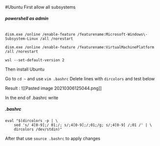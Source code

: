 #Ubuntu 
First allow all subsystems


##### powershell as admin
```shell

dism.exe /online /enable-feature /featurename:Microsoft-Windows\-Subsystem-Linux /all /norestart

dism.exe /online /enable-feature /featurename:VirtualMachinePlatform /all /norestart

wsl --set-default-version 2
```

Then install Ubuntu 

Go to `cd ~` and use `vim .bashrc`
Delete lines with `dircolors` and test below

Result :
![[Pasted image 20210306125044.png]]

In the end of .bashrc write 


##### .bashrc
```shell
eval "$(dircolors -p | \
    sed 's/ 4[0-9];/ 01;/; s/;4[0-9];/;01;/g; s/;4[0-9] /;01 /' | \
    dircolors /dev/stdin)"
```

After that use `source .bashrc` to apply changes

